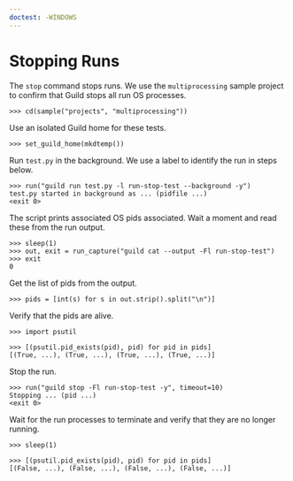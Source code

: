 ```yaml
---
doctest: -WINDOWS
---
```


# Stopping Runs

The `stop` command stops runs. We use the `multiprocessing` sample
project to confirm that Guild stops all run OS processes.

    >>> cd(sample("projects", "multiprocessing"))

Use an isolated Guild home for these tests.

    >>> set_guild_home(mkdtemp())

Run `test.py` in the background. We use a label to identify the run in
steps below.

    >>> run("guild run test.py -l run-stop-test --background -y")
    test.py started in background as ... (pidfile ...)
    <exit 0>

The script prints associated OS pids associated. Wait a moment and
read these from the run output.

    >>> sleep(1)
    >>> out, exit = run_capture("guild cat --output -Fl run-stop-test")
    >>> exit
    0

Get the list of pids from the output.

    >>> pids = [int(s) for s in out.strip().split("\n")]

Verify that the pids are alive.

    >>> import psutil

    >>> [(psutil.pid_exists(pid), pid) for pid in pids]
    [(True, ...), (True, ...), (True, ...), (True, ...)]

Stop the run.

    >>> run("guild stop -Fl run-stop-test -y", timeout=10)
    Stopping ... (pid ...)
    <exit 0>

Wait for the run processes to terminate and verify that they are no
longer running.

    >>> sleep(1)

    >>> [(psutil.pid_exists(pid), pid) for pid in pids]
    [(False, ...), (False, ...), (False, ...), (False, ...)]
